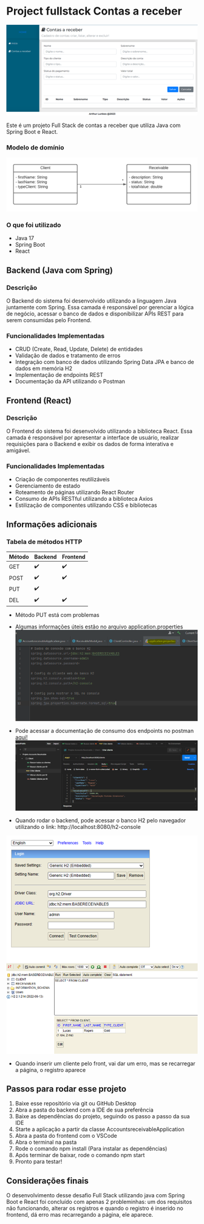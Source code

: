 # Project fullstack Contas a receber

![enter image description here](https://github.com/arthurlunkes/Project_Contas_A_Receber/blob/main/images/frontend.PNG)

Este é um projeto Full Stack de contas a receber que utiliza Java com Spring Boot e React.

### Modelo de domínio

![enter image description here](https://github.com/arthurlunkes/Project_Contas_A_Receber/blob/main/images/diagrama-de-dominio.png)

### O que foi utilizado

-   Java 17
-   Spring Boot 
-   React


## Backend (Java com Spring)

### Descrição

O Backend do sistema foi desenvolvido utilizando a linguagem Java juntamente com Spring. Essa camada é responsável por gerenciar a lógica de negócio, acessar o banco de dados e disponibilizar APIs REST para serem consumidas pelo Frontend.

### Funcionalidades Implementadas

-   CRUD (Create, Read, Update, Delete) de entidades
-   Validação de dados e tratamento de erros
-   Integração com banco de dados utilizando Spring Data JPA e banco de dados em memória H2
-   Implementação de endpoints REST
-   Documentação da API utilizando o Postman

## Frontend (React)

### Descrição

O Frontend do sistema foi desenvolvido utilizando a biblioteca React. Essa camada é responsável por apresentar a interface de usuário, realizar requisições para o Backend e exibir os dados de forma interativa e amigável.

### Funcionalidades Implementadas

-   Criação de componentes reutilizáveis
-   Gerenciamento de estado
-   Roteamento de páginas utilizando React Router
-   Consumo de APIs RESTful utilizando a biblioteca Axios
-   Estilização de componentes utilizando CSS e bibliotecas

## Informações adicionais

### Tabela de métodos HTTP

| Método | Backend | Frontend |
|--|--|--|
| GET | ✔️ | ✔️ |
| POST | ✔️ | ✔️ |
| PUT | ✔️ |  |
| DEL | ✔️ | ✔️ |


- Método PUT está com problemas
- Algumas informações úteis estão no arquivo application.properties
![enter image description here](https://github.com/arthurlunkes/Project_Contas_A_Receber/blob/main/images/applicationproperties.PNG)
- Pode acessar a documentação de consumo dos endpoints no postman [aqui!](https://www.postman.com/spacecraft-participant-60213181/workspace/workspacepublic/collection/19564710-edf37ea1-0b38-4841-9fa2-c7c13ec859b5?action=share&creator=19564710)
![postman](https://github.com/arthurlunkes/Project_Contas_A_Receber/blob/main/images/postman.PNG)

- Quando rodar o backend, pode acessar o banco H2 pelo navegador utilizando o link: http://localhost:8080/h2-console

![h2](https://github.com/arthurlunkes/Project_Contas_A_Receber/blob/main/images/h2.PNG)
![h2-console](https://github.com/arthurlunkes/Project_Contas_A_Receber/blob/main/images/h2-console.PNG)

- Quando inserir um cliente pelo front, vai dar um erro, mas se recarregar a página, o registro aparece

## Passos para rodar esse projeto

1. Baixe esse repositório via git ou GitHub Desktop
2. Abra a pasta do backend com a IDE de sua preferência
3. Baixe as dependências do projeto, seguindo os passo a passo da sua IDE
4. Starte a aplicação a partir da classe AccountsreceivableApplication
5. Abra a pasta do frontend com o VSCode
6. Abra o terminal na pasta
7. Rode o comando npm install (Para instalar as dependências)
8. Após terminar de baixar, rode o comando npm start
9. Pronto para testar!

## Considerações finais

O desenvolvimento desse desafio Full Stack utilizando java com Spring Boot e React foi concluído com apenas 2 probleminhas: um dos requisitos não funcionando, alterar os registros e quando o registro é inserido no frontend, dá erro mas recarregando a página, ele aparece.

